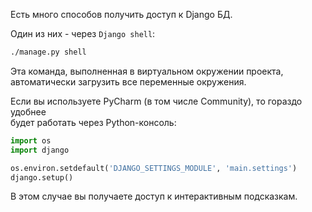 Есть много способов получить доступ к Django БД.

Один из них - через `Django shell`: 
```bash
./manage.py shell
```

Эта команда, выполненная в виртуальном окружении проекта,  
автоматически загрузить все переменные окружения.

Если вы используете PyCharm (в том числе Community), то гораздо удобнее  
будет работать через Python-консоль:

```python
import os
import django

os.environ.setdefault('DJANGO_SETTINGS_MODULE', 'main.settings')
django.setup()
```

В этом случае вы получаете доступ к интерактивным подсказкам.

